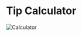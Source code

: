 # Tip Calculator
 
![Calculator](https://user-images.githubusercontent.com/116700223/226190222-b3a4c2df-fc99-4e45-b168-96a77da74317.gif)
